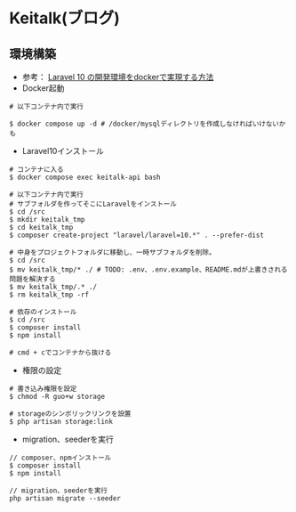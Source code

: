 # Keitalk(ブログ)
## 環境構築
- 参考：
  [Laravel 10 の開発環境をdockerで実現する方法](https://qiita.com/hitotch/items/869070c3a9f474a358ea)
- Docker起動
```
# 以下コンテナ内で実行

$ docker compose up -d # /docker/mysqlディレクトリを作成しなければいけないかも
```
- Laravel10インストール
```.shell
# コンテナに入る
$ docker compose exec keitalk-api bash

# 以下コンテナ内で実行
# サブフォルダを作ってそこにLaravelをインストール
$ cd /src
$ mkdir keitalk_tmp
$ cd keitalk_tmp
$ composer create-project "laravel/laravel=10.*" . --prefer-dist

# 中身をプロジェクトフォルダに移動し、一時サブフォルダを削除。
$ cd /src
$ mv keitalk_tmp/* ./ # TODO: .env、.env.example、README.mdが上書きされる問題を解決する
$ mv keitalk_tmp/.* ./
$ rm keitalk_tmp -rf

# 依存のインストール
$ cd /src
$ composer install
$ npm install

# cmd + cでコンテナから抜ける
```

- 権限の設定
```
# 書き込み権限を設定
$ chmod -R guo+w storage

# storageのシンボリックリンクを設置
$ php artisan storage:link
```

- migration、seederを実行
```
// composer、npmインストール
$ composer install
$ npm install

// migration、seederを実行
php artisan migrate --seeder
```